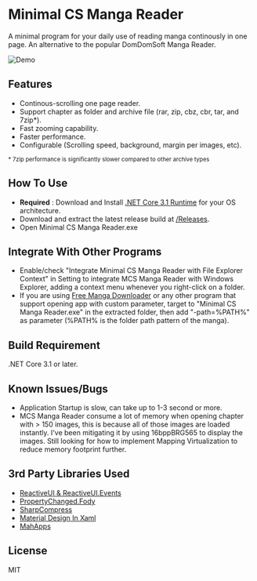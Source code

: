 # Minimal CS Manga Reader

A minimal program for your daily use of reading manga continously in one page. An alternative to the popular DomDomSoft Manga Reader.

![Demo](https://user-images.githubusercontent.com/18087264/86542571-e93b2100-bf40-11ea-9823-6546fb2cc2c5.PNG)

## Features

* Continous-scrolling one page reader.
* Support chapter as folder and archive file (rar, zip, cbz, cbr, tar, and 7zip*).
* Fast zooming capability.
* Faster performance.
* Configurable (Scrolling speed, background, margin per images, etc).

<sup>\* 7zip performance is significantly slower compared to other archive types</sup>

## How To Use

* **Required** : Download and Install [.NET Core 3.1 Runtime](https://dotnet.microsoft.com/download/dotnet-core/current/runtime) for your OS architecture.
* Download and extract the latest release build at [/Releases](https://github.com/Inareous/Minimal-CS-Manga-Reader/releases).
* Open Minimal CS Manga Reader.exe

## Integrate With Other Programs

* Enable/check "Integrate Minimal CS Manga Reader with File Explorer Context" in Setting to integrate MCS Manga Reader with Windows Explorer, adding a context menu whenever you right-click on a folder. 
* If you are using [Free Manga Downloader](https://github.com/fmd-project-team) or any other program that support opening app with custom parameter, target to "Minimal CS Manga Reader.exe" in the extracted folder, then add "-path=%PATH%" as parameter (%PATH% is the folder path pattern of the manga).


## Build Requirement

.NET Core 3.1 or later.

## Known Issues/Bugs

* Application Startup is slow, can take up to 1-3 second or more.
* MCS Manga Reader consume a lot of memory when opening chapter with > 150 images, this is because all of those images are loaded instantly. I've been mitigating it by using 16bppBRG565 to display the images. Still looking for how to implement Mapping Virtualization to reduce memory footprint further.

## 3rd Party Libraries Used

* [ReactiveUI & ReactiveUI.Events](https://github.com/reactiveui/reactiveui)
* [PropertyChanged.Fody](https://github.com/Fody/PropertyChanged)
* [SharpCompress](https://github.com/adamhathcock/sharpcompress)
* [Material Design In Xaml](https://github.com/ButchersBoy/MaterialDesignInXamlToolkit)
* [MahApps](https://github.com/MahApps/MahApps.Metro)

## License

MIT
